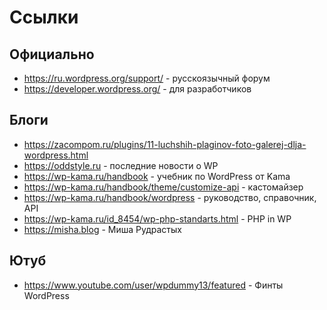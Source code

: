 # Ссылки
## Официально
* https://ru.wordpress.org/support/ - русскоязычный форум
* https://developer.wordpress.org/ - для разработчиков

## Блоги
* https://zacompom.ru/plugins/11-luchshih-plaginov-foto-galerej-dlja-wordpress.html
* https://oddstyle.ru - последние новости о WP
* https://wp-kama.ru/handbook - учебник по WordPress от Kama
* https://wp-kama.ru/handbook/theme/customize-api - кастомайзер
* https://wp-kama.ru/handbook/wordpress - руководство, справочник, API
* https://wp-kama.ru/id_8454/wp-php-standarts.html - PHP in WP
* https://misha.blog - Миша Рудрастых

## Ютуб
* https://www.youtube.com/user/wpdummy13/featured - Финты WordPress
